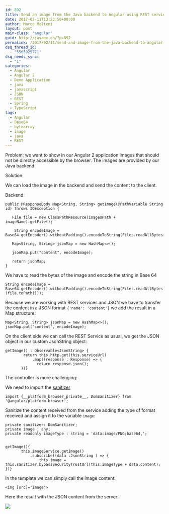 ```yaml
---
id: 892
title: Send an image from the Java backend to Angular using REST services
date: 2017-02-11T13:23:50+00:00
author: Marco Molteni
layout: post
main-class: 'angular'
guid: http://javaee.ch/?p=892
permalink: /2017/02/11/send-and-image-from-the-java-backend-to-angular-using-rest-services/
dsq_thread_id:
  - "5565925771"
dsq_needs_sync:
  - "1"
categories:
  - Angular
  - Angular 2
  - Demo Application
  - java
  - javascript
  - JSON
  - REST
  - Spring
  - TypeScript
tags:
  - Angular
  - Base64
  - bytearray
  - image
  - java
  - REST
---
```

Problem: we want to show in our Angular 2 application images that should not be directly accessible by the browser. The images are provided by our Java backend.

Solution:

We can load the image in the backend and send the content to the client.

Backend:

    public @ResponseBody Map<String, String> getImage(@PathVariable String id) throws IOException {
            
       File file = new ClassPathResource(imagesPath + imageName).getFile();
        
        String encodeImage = Base64.getEncoder().withoutPadding().encodeToString(Files.readAllBytes(file.toPath()));
    
       Map<String, String> jsonMap = new HashMap<>();
    
       jsonMap.put("content", encodeImage);
    
       return jsonMap;
    }
    

We have to read the bytes of the image and encode the string in Base 64

`String encodeImage = Base64.getEncoder().withoutPadding().encodeToString(Files.readAllBytes(file.toPath()));`

Because we are working with REST services and JSON we have to transfer the content in a JSON format `{'name': 'content'}` we add the result in a Map structure:

    Map<String, String> jsonMap = new HashMap<>();
    jsonMap.put("content", encodeImage);
    

On the client side we can call the REST Service as usual, we get the JSON object in our custom JsonString object:

    getImage() : Observable<JsonString> {
            return this.http.get(this.serviceUrl)
                .map((response : Response) => {
                  return response.json();
           })}
    

The controller is more challenging:

We need to import the [sanitizer](https://angular.io/docs/ts/latest/api/platform-browser/index/DomSanitizer-class.html)

    import {__platform_browser_private__, DomSanitizer} from '@angular/platform-browser';
    

Sanitize the content received from the service adding the type of format received and assign it to the variable `image`:

    private sanitizer: DomSanitizer;
    private image : any;
    private readonly imageType : string = 'data:image/PNG;base64,';
    

    getImage(){
           this.imageService.getImage()
               .subscribe((data :JsonString ) => {
                   this.image = this.sanitizer.bypassSecurityTrustUrl(this.imageType + data.content);
    })}
    

In the template we can simply call the image content:

`<img [src]='image'>` 

Here the result with the JSON content from the server:

<img class="alignnone size-full wp-image-891" src="{{site.baseurl}}/assets/img/uploads/2017/02/angula_image_8.png?resize=900%2C702" data-recalc-dims="1" />